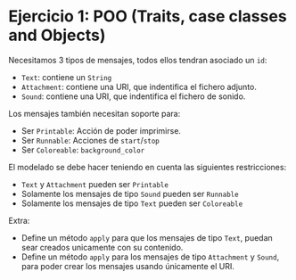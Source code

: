 # Ejercicio 1: POO (Traits, case classes and Objects)

Necesitamos 3 tipos de mensajes, todos ellos tendran asociado un `id`:

- `Text`: contiene un `String`
- `Attachment`: contiene una URI, que indentifica el fichero adjunto.
- `Sound`: contiene una URI, que indentifica el fichero de sonido.

Los mensajes también necesitan soporte para:

- Ser `Printable`: Acción de poder imprimirse.
- Ser `Runnable`: Acciones de `start`/`stop`
- Ser `Coloreable`: `background_color`

El modelado se debe hacer teniendo en cuenta las siguientes restricciones:

- `Text` y `Attachment` pueden ser `Printable`
- Solamente los mensajes de tipo `Sound` pueden ser `Runnable`
- Solamente los mensajes de tipo `Text` pueden ser `Coloreable`

Extra:

- Define un método `apply` para que los mensajes de tipo `Text`, puedan sear creados unicamente con su contenido.
- Define un método `apply` para los mensajes de tipo `Attachment` y `Sound`, para poder crear los mensajes usando únicamente el URI.
